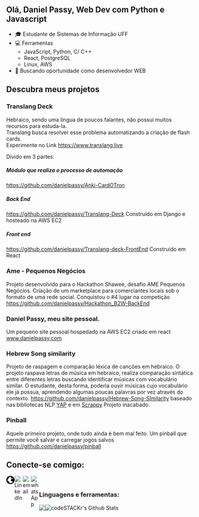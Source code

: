 ## Olá, Daniel Passy, Web Dev com Python e Javascript


- 🎓 Estudante de Sistemas de Informação UFF
- 💻 Ferramentas
    - JavaScript, Python, C/ C++
    - React, PostgreSQL
    - Linux, AWS
- 🥅 Buscando oportunidade como desenvolvedor WEB

## Descubra meus projetos

### Translang Deck
Hebraico, sendo uma língua de poucos falantes, não possui muitos recursos para estuda-la. <br>
Translang busca resolver esse problema automatizando a criação de flash cards.<br>
Experimente no Link https://www.translang.live

Dívido em 3 partes:
##### Módulo que realiza o processo de automação
https://github.com/danielpassy/Anki-CardOTron
##### Back End 
https://github.com/danielpassy/Translang-Deck
Construído em Django e hosteado na AWS EC2
##### Front end 
https://github.com/danielpassy/Translang-deck-FrontEnd
Construído em React


### Ame - Pequenos Negócios
Projeto desenvolvido para o Hackathon Shawee, desafio AME Pequenos Negócios.
Criação de um marketplace para comerciantes locais sob o formato de uma rede social.
Conquistou o #4 lugar na competição
https://github.com/danielpassy/Hackathon_B2W-BackEnd


### Daniel Passy, meu site pessoal.
Um pequeno site pessoal hospedado na AWS EC2 criado em react
www.danielpassy.com


### Hebrew Song similarity
Projeto de raspagem e comparação léxica de canções em hebraico.
O projeto raspava letras de música em hebraico, realiza comparação sintática entre diferentes letras buscando identificar músicas com vocabulário similar.
O estudante, desta forma, poderia ouvir músicas cujo vocabulário ele já possua, aprendendo algumas poucas palavras por vez através do contexto.
https://github.com/danielpassy/Hebrew-Song-SImilarity
baseado nas bibliotecas NLP [YAP](https://github.com/onlplab/yap) e em [Scrappy](https://github.com/scrapy/scrapy)
Projeto inacabado.

### Pinball
Aquele primeiro projeto, onde tudo ainda é bem mal feito.
Um pinball que permite você salvar e carregar jogos salvos
https://github.com/danielpassy/pinball


## Conecte-se comigo:

[<img align="left" alt="Website pessoal" width="22px" src="https://raw.githubusercontent.com/iconic/open-iconic/master/svg/globe.svg" />][website]
[<img align="left" alt="LinkedIn" width="22px" src="https://cdn.jsdelivr.net/npm/simple-icons@v3/icons/linkedin.svg" />][linkedin]
[<img align="left" alt="email" width="22px" src="https://cdn.jsdelivr.net/npm/simple-icons@3.13.0/icons/gmail.svg" />][email]
[<img align="left" alt="whatsApp" width="22px" src="https://cdn.jsdelivr.net/npm/simple-icons@3.13.0/icons/whatsapp.svg" />][whatsApp]




[website]: https://www.danielpassy.com/
[linkedin]: https://www.linkedin.com/in/daniel-mattos-passy-671b8a69/
[email]: mailto:daniel.passy@gmail.com
[whatsApp]: https://wa.me/5521997570933/

<br />

### Linguagens e ferramentas:
<img align="left" src="https://github-readme-stats.vercel.app/api/top-langs/?username=danielpassy&show_icons=true&layout=compact" />
<img align="left" alt="codeSTACKr's Github Stats" src="https://github-readme-stats.codestackr.vercel.app/api?username=danielpassy&show_icons=true&hide_border=true&count_private=true&theme=tokyonight&hide=issues,contribs" />
